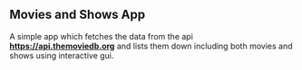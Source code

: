 ## Movies and Shows App
A simple app which fetches the data from the api __https://api.themoviedb.org__ and lists them down including both movies and shows using interactive gui. 
